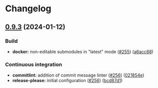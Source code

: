 # Changelog

## [0.9.3](https://github.com/reanahub/reana-workflow-engine-cwl/compare/0.9.2...0.9.3) (2024-01-12)


### Build

* **docker:** non-editable submodules in "latest" mode ([#255](https://github.com/reanahub/reana-workflow-engine-cwl/issues/255)) ([a6acc88](https://github.com/reanahub/reana-workflow-engine-cwl/commit/a6acc888a36694e3306993cfc3108752b60bd1f3))


### Continuous integration

* **commitlint:** addition of commit message linter ([#256](https://github.com/reanahub/reana-workflow-engine-cwl/issues/256)) ([021854e](https://github.com/reanahub/reana-workflow-engine-cwl/commit/021854e309999938cf01c31bda5ab095679e03b0))
* **release-please:** initial configuration ([#256](https://github.com/reanahub/reana-workflow-engine-cwl/issues/256)) ([bcd87d1](https://github.com/reanahub/reana-workflow-engine-cwl/commit/bcd87d1bbaa4c9b589e4025989ff880594af2b3d))
